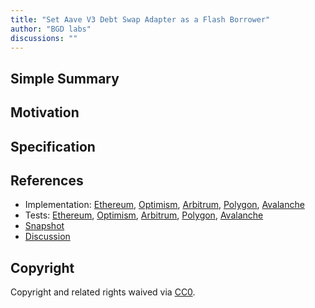 ```yaml
---
title: "Set Aave V3 Debt Swap Adapter as a Flash Borrower"
author: "BGD labs"
discussions: ""
---
```


## Simple Summary

## Motivation

## Specification

## References

- Implementation: [Ethereum](https://github.com/bgd-labs/aave-proposals/blob/main/src/20230809_AaveV3_Multi_SetAaveV3DebtSwapAdapterAsAFlashBorrower/AaveV3_Ethereum_SetAaveV3DebtSwapAdapterAsAFlashBorrower_20230809.sol), [Optimism](https://github.com/bgd-labs/aave-proposals/blob/main/src/20230809_AaveV3_Multi_SetAaveV3DebtSwapAdapterAsAFlashBorrower/AaveV3_Optimism_SetAaveV3DebtSwapAdapterAsAFlashBorrower_20230809.sol), [Arbitrum](https://github.com/bgd-labs/aave-proposals/blob/main/src/20230809_AaveV3_Multi_SetAaveV3DebtSwapAdapterAsAFlashBorrower/AaveV3_Arbitrum_SetAaveV3DebtSwapAdapterAsAFlashBorrower_20230809.sol), [Polygon](https://github.com/bgd-labs/aave-proposals/blob/main/src/20230809_AaveV3_Multi_SetAaveV3DebtSwapAdapterAsAFlashBorrower/AaveV3_Polygon_SetAaveV3DebtSwapAdapterAsAFlashBorrower_20230809.sol), [Avalanche](https://github.com/bgd-labs/aave-proposals/blob/main/src/20230809_AaveV3_Multi_SetAaveV3DebtSwapAdapterAsAFlashBorrower/AaveV3_Avalanche_SetAaveV3DebtSwapAdapterAsAFlashBorrower_20230809.sol)
- Tests: [Ethereum](https://github.com/bgd-labs/aave-proposals/blob/main/src/20230809_AaveV3_Multi_SetAaveV3DebtSwapAdapterAsAFlashBorrower/AaveV3_Ethereum_SetAaveV3DebtSwapAdapterAsAFlashBorrower_20230809.t.sol), [Optimism](https://github.com/bgd-labs/aave-proposals/blob/main/src/20230809_AaveV3_Multi_SetAaveV3DebtSwapAdapterAsAFlashBorrower/AaveV3_Optimism_SetAaveV3DebtSwapAdapterAsAFlashBorrower_20230809.t.sol), [Arbitrum](https://github.com/bgd-labs/aave-proposals/blob/main/src/20230809_AaveV3_Multi_SetAaveV3DebtSwapAdapterAsAFlashBorrower/AaveV3_Arbitrum_SetAaveV3DebtSwapAdapterAsAFlashBorrower_20230809.t.sol), [Polygon](https://github.com/bgd-labs/aave-proposals/blob/main/src/20230809_AaveV3_Multi_SetAaveV3DebtSwapAdapterAsAFlashBorrower/AaveV3_Polygon_SetAaveV3DebtSwapAdapterAsAFlashBorrower_20230809.t.sol), [Avalanche](https://github.com/bgd-labs/aave-proposals/blob/main/src/20230809_AaveV3_Multi_SetAaveV3DebtSwapAdapterAsAFlashBorrower/AaveV3_Avalanche_SetAaveV3DebtSwapAdapterAsAFlashBorrower_20230809.t.sol)
- [Snapshot](TODO)
- [Discussion](TODO)

## Copyright

Copyright and related rights waived via [CC0](https://creativecommons.org/publicdomain/zero/1.0/).
